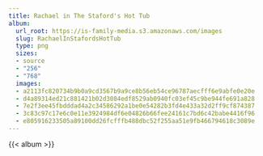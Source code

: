 ```yaml
---
title: Rachael in The Staford's Hot Tub
album:
  url_root: https://is-family-media.s3.amazonaws.com/images
  slug: RachaelInStafordsHotTub
  type: png
  sizes:
  - source
  - "256"
  - "768"
  images:
  - a2113fc820734b9b0a9cd3567b9a9ce8b56eb54ce96787aecfff6e9abfe0e20e
  - d4a89314ed21c881421b02d3084edf8529ab0940fc03ef45c9be944fe691a828
  - 7e2f3ee45fbdddad4a2c34586292a1be0e54282b3fd4e433a32d2ff9cf874387
  - 3c83c97c17e6c0e11e3924984df6e04826b66fee24161c7bd6c42babe4416f96
  - e805916233505a89100dd26fcfffb488dbc52f255aa51e9fb466794618c3089e
---
```

{{< album >}}
